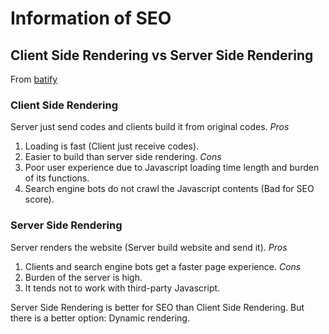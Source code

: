 # Information of SEO

## Client Side Rendering vs Server Side Rendering
From [batify](https://www.botify.com/blog/client-side-server-side-rendering-seo)
### Client Side Rendering
Server just send codes and clients build it from original codes.
*Pros*
1. Loading is fast (Client just receive codes).
2. Easier to build than server side rendering.
*Cons*
1. Poor user experience due to Javascript loading time length and burden of its functions.
2. Search engine bots do not crawl the Javascript contents (Bad for SEO score).
### Server Side Rendering
Server renders the website (Server build website and send it).
*Pros*
1. Clients and search engine bots get a faster page experience.
*Cons*
1. Burden of the server is high.
2. It tends not to work with third-party Javascript.

Server Side Rendering is better for SEO than Client Side Rendering. But there is a better option: Dynamic rendering.
